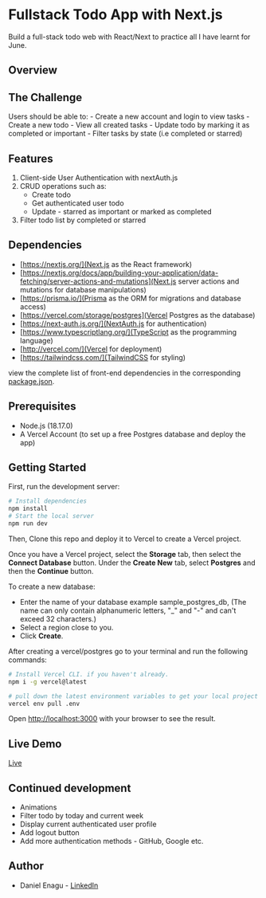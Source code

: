 # Fullstack Todo App with Next.js

Build a full-stack todo web with React/Next to practice all I have learnt for June.

## Overview

## The Challenge

Users should be able to:
    - Create a new account and login to view tasks
    - Create a new todo
    - View all created tasks
    - Update todo by marking it as completed or important
    - Filter tasks by state (i.e completed or starred)

## Features

1. Client-side User Authentication with nextAuth.js
2. CRUD operations such as:
    - Create todo
    - Get authenticated user todo
    - Update - starred as important or marked as completed
3. Filter todo list by completed or starred

## Dependencies

- [https://nextjs.org/](Next.js as the React framework)
- [https://nextjs.org/docs/app/building-your-application/data-fetching/server-actions-and-mutations](Next.js server actions and mutations for database manipulations)
- [https://prisma.io/](Prisma as the ORM for migrations and database access)
- [https://vercel.com/storage/postgres](Vercel Postgres as the database)
- [https://next-auth.js.org/](NextAuth.js for authentication)
- [https://www.typescriptlang.org/](TypeScript as the programming language)
- [http://vercel.com/](Vercel for deployment)
- [https://tailwindcss.com/](TailwindCSS for styling)

view the complete list of front-end dependencies in the corresponding [package.json](https://github.com/DannyEnagu/nextjs-fullstack-todo-app/blob/main/package.json).

## Prerequisites

- Node.js (18.17.0)
- A Vercel Account (to set up a free Postgres database and deploy the app)

## Getting Started

First, run the development server:

```bash
# Install dependencies
npm install
# Start the local server
npm run dev
```

Then, Clone this repo and deploy it to Vercel to create a Vercel project.

Once you have a Vercel project, select the **Storage** tab, then select the **Connect Database** button. Under the **Create New** tab, select **Postgres** and then the **Continue** button.

To create a new database:

- Enter the name of your database example sample_postgres_db, (The name can only contain alphanumeric letters, "_" and "-" and can't exceed 32 characters.)
- Select a region close to you.
- Click **Create**.

After creating a vercel/postgres go to your terminal and run the following commands:

```bash
# Install Vercel CLI. if you haven't already. 
npm i -g vercel@latest

# pull down the latest environment variables to get your local project working.
vercel env pull .env
```

Open [http://localhost:3000](http://localhost:3000) with your browser to see the result.

## Live Demo

[Live](https://nextjs-fullstack-todo-app.vercel.app)

## Continued development

- Animations
- Filter todo by today and current week
- Display current authenticated user profile
- Add logout button
- Add more authentication methods - GitHub, Google etc.

## Author

- Daniel Enagu - [LinkedIn](https://www.linkedin.com/in/enagudaniel/)
